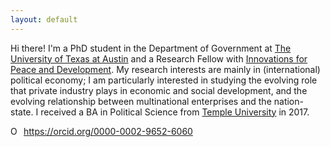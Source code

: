 ```yaml
---
layout: default
---
```

Hi there! I'm a PhD student in the Department of Government at [The University of Texas at Austin](https://liberalarts.utexas.edu/government/) and a Research Fellow with [Innovations for Peace and Development](http://www.ipdutexas.org/). My research interests are mainly in (international) political economy; I am particularly interested in studying the evolving role that private industry plays in economic and social development, and the evolving relationship between multinational enterprises and the nation-state. I received a BA in Political Science from [Temple University](https://www.temple.edu/) in 2017.

<a itemprop="sameAs" content="https://orcid.org/0000-0002-9652-6060" href="https://orcid.org/0000-0002-9652-6060" target="orcid.widget" rel="noopener noreferrer" style="vertical-align:top;"><img src="https://orcid.org/sites/default/files/images/orcid_16x16.png" style="width:1em;margin-right:.5em;" alt="ORCID iD icon">https://orcid.org/0000-0002-9652-6060</a>

